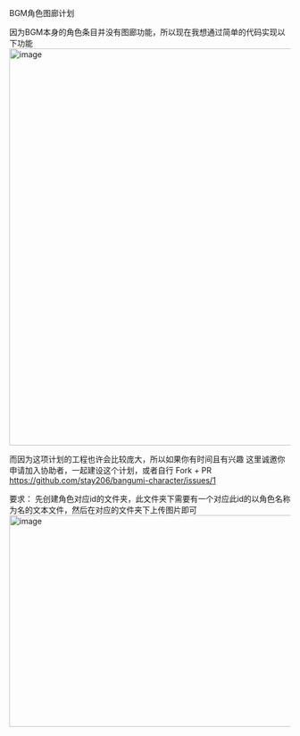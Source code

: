 BGM角色图廊计划

因为BGM本身的角色条目并没有图廊功能，所以现在我想通过简单的代码实现以下功能
<img width="1376" height="711" alt="image" src="https://github.com/user-attachments/assets/5c228777-5172-4b89-8e9e-64c7d9c41a6a" />


而因为这项计划的工程也许会比较庞大，所以如果你有时间且有兴趣
这里诚邀你申请加入协助者，一起建设这个计划，或者自行 Fork + PR
https://github.com/stay206/bangumi-character/issues/1

要求：
先创建角色对应id的文件夹，此文件夹下需要有一个对应此id的以角色名称为名的文本文件，然后在对应的文件夹下上传图片即可
<img width="763" height="379" alt="image" src="https://github.com/user-attachments/assets/685556b5-bced-49be-a3bf-90a33b7ba537" />

